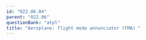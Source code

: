 ```yaml
---
id: "022.06.04"
parent: "022.06"
questionBank: "atpl"
title: "Aeroplane: flight mode annunciator (FMA) "
---
```

